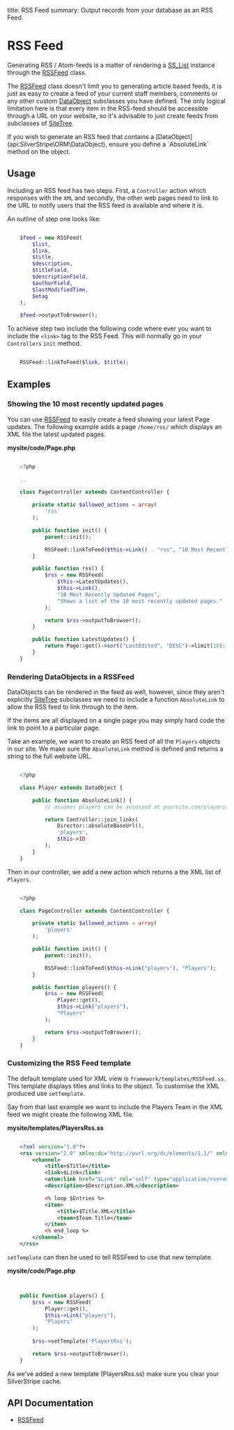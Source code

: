 title: RSS Feed
summary: Output records from your database as an RSS Feed.

# RSS Feed

Generating RSS / Atom-feeds is a matter of rendering a [SS_List](api:SilverStripe\ORM\SS_List) instance through the [RSSFeed](api:SilverStripe\Control\RSS\RSSFeed) class.

The [RSSFeed](api:SilverStripe\Control\RSS\RSSFeed) class doesn't limit you to generating article based feeds, it is just as easy to create a feed of 
your current staff members, comments or any other custom [DataObject](api:SilverStripe\ORM\DataObject) subclasses you have defined. The only
logical limitation here is that every item in the RSS-feed should be accessible through a URL on your website, so it's 
advisable to just create feeds from subclasses of [SiteTree](api:SilverStripe\CMS\Model\SiteTree).

<div class="warning" markdown="1">
If you wish to generate an RSS feed that contains a [DataObject](api:SilverStripe\ORM\DataObject), ensure you define a `AbsoluteLink` method on
the object.
</div>

## Usage

Including an RSS feed has two steps. First, a `Controller` action which responses with the `XML` and secondly, the other 
web pages need to link to the URL to notify users that the RSS feed is available and where it is.

An outline of step one looks like:


```php

	$feed = new RSSFeed(
		$list,
		$link,
		$title,
		$description,
		$titleField,
		$descriptionField,
		$authorField,
		$lastModifiedTime,
		$etag
	);

	$feed->outputToBrowser();
```

To achieve step two include the following code where ever you want to include the `<link>` tag to the RSS Feed. This
will normally go in your `Controllers` `init` method.
```php

	RSSFeed::linkToFeed($link, $title);
```

## Examples

### Showing the 10 most recently updated pages

You can use [RSSFeed](api:SilverStripe\Control\RSS\RSSFeed) to easily create a feed showing your latest Page updates. The following example adds a page
`/home/rss/` which displays an XML file the latest updated pages.

**mysite/code/Page.php**


```php

	<?php
	
	..

	class PageController extends ContentController {

		private static $allowed_actions = array(
			'rss'
		);

		public function init() {
			parent::init();

			RSSFeed::linkToFeed($this->Link() . "rss", "10 Most Recently Updated Pages");
		}

		public function rss() {
			$rss = new RSSFeed(
				$this->LatestUpdates(), 
				$this->Link(), 
				"10 Most Recently Updated Pages", 
				"Shows a list of the 10 most recently updated pages."
			);

			return $rss->outputToBrowser();
		}

		public function LatestUpdates() {
			return Page::get()->sort("LastEdited", "DESC")->limit(10);
		}
	}
```

### Rendering DataObjects in a RSSFeed

DataObjects can be rendered in the feed as well, however, since they aren't explicitly [SiteTree](api:SilverStripe\CMS\Model\SiteTree) subclasses we 
need to include a function `AbsoluteLink` to allow the RSS feed to link through to the item.

<div class="info">
If the items are all displayed on a single page you may simply hard code the link to point to a particular page.
</div>

Take an example, we want to create an RSS feed of all the `Players` objects in our site. We make sure the `AbsoluteLink`
method is defined and returns a string to the full website URL.


```php

	<?php

	class Player extends DataObject {

		public function AbsoluteLink() {
			// assumes players can be accessed at yoursite.com/players/2

			return Controller::join_links(
				Director::absoluteBaseUrl(),
				'players',
				$this->ID
			);
		}
	}
```

Then in our controller, we add a new action which returns a the XML list of `Players`.


```php

	<?php

	class PageController extends ContentController {

		private static $allowed_actions = array(
			'players'
		);

		public function init() {
			parent::init();

			RSSFeed::linkToFeed($this->Link("players"), "Players");
		}

		public function players() {
			$rss = new RSSFeed(
				Player::get(),
				$this->Link("players"),
				"Players"
			);

			return $rss->outputToBrowser();
		}
	}
```

### Customizing the RSS Feed template

The default template used for XML view is `framework/templates/RSSFeed.ss`. This template displays titles and links to 
the object. To customise the XML produced use `setTemplate`.

Say from that last example we want to include the Players Team in the XML feed we might create the following XML file.

**mysite/templates/PlayersRss.ss**


```xml

	<?xml version="1.0"?>
	<rss version="2.0" xmlns:dc="http://purl.org/dc/elements/1.1/" xmlns:atom="http://www.w3.org/2005/Atom">
		<channel>
			<title>$Title</title>
			<link>$Link</link>
			<atom:link href="$Link" rel="self" type="application/rss+xml" />
			<description>$Description.XML</description>

			<% loop $Entries %>
			<item>
				<title>$Title.XML</title>
				<team>$Team.Title</team>
			</item>
			<% end_loop %>
		</channel>
	</rss>
```

`setTemplate` can then be used to tell RSSFeed to use that new template. 

**mysite/code/Page.php**


```php


	public function players() {
		$rss = new RSSFeed(
			Player::get(),
			$this->Link("players"),
			"Players"
		);
	
		$rss->setTemplate('PlayersRss');

		return $rss->outputToBrowser();
	}
```

<div class="warning">
As we've added a new template (PlayersRss.ss) make sure you clear your SilverStripe cache.
</div>


## API Documentation

* [RSSFeed](api:SilverStripe\Control\RSS\RSSFeed)
